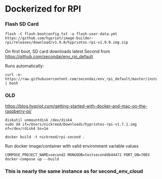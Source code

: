 

# Dockerized for RPI 


### Flash SD Card 
```
flash -C flash-bootconfig.txt -u flash-user-data.yml https://github.com/hypriot/image-builder-rpi/releases/download/v1.9.0/hypriotos-rpi-v1.9.0.img.zip
```

On first boot, SD card downloads latest Second from https://github.com/secondai/env_rpi_default 

Runs automatically: 
```
curl -o- https://raw.githubusercontent.com/secondai/env_rpi_default/master/install.sh | bash
```



### OLD 

https://blog.hypriot.com/getting-started-with-docker-and-mac-on-the-raspberry-pi/ 
```
diskutil unmountdisk /dev/disk4
sudo dd if=/Users/nickreed/Downloads/hypriotos-rpi-v1.7.1.img of=/dev/rdisk4 bs=1m
```

	

```
docker build -t nickreed/rpi-second .
```


Run docker image/container with valid environment variable values 

	COMPOSE_PROJECT_NAME=second2 MONGODB=testseconddb44472 PORT_ON=7003 docker-compose up --build



### This is nearly the same instance as for second_env_cloud 

